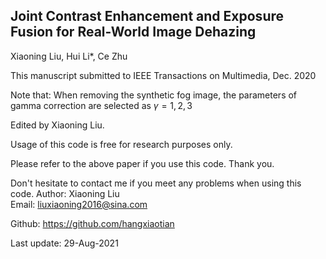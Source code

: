 ## Joint Contrast Enhancement and Exposure Fusion for Real-World Image Dehazing
Xiaoning Liu, Hui Li*, Ce Zhu

This manuscript submitted to IEEE Transactions on Multimedia, Dec. 2020

Note that: When removing the synthetic fog image, the parameters of gamma correction are selected as $\gamma = 1, 2, 3$

Edited by Xiaoning Liu.   

Usage of this code is free for research purposes only. 

Please refer to the above paper if you use this code. Thank you.


Don't hesitate to contact me if you meet any problems when using this code.
Author: Xiaoning Liu                                                            
Email: liuxiaoning2016@sina.com

Github: https://github.com/hangxiaotian

Last update: 29-Aug-2021
